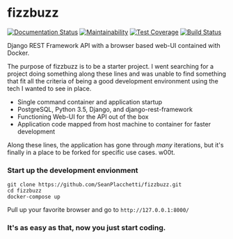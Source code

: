 # fizzbuzz
[![Documentation Status](https://readthedocs.org/projects/fizzbuzz/badge/?version=latest)](http://fizzbuzz.readthedocs.io/en/latest/?badge=latest) [![Maintainability](https://api.codeclimate.com/v1/badges/d652bea8f8a872236724/maintainability)](https://codeclimate.com/github/SeanPlacchetti/fizzbuzz/maintainability) [![Test Coverage](https://api.codeclimate.com/v1/badges/d652bea8f8a872236724/test_coverage)](https://codeclimate.com/github/SeanPlacchetti/fizzbuzz/test_coverage) [![Build Status](https://travis-ci.org/SeanPlacchetti/fizzbuzz.svg?branch=master)](https://travis-ci.org/SeanPlacchetti/fizzbuzz)

Django REST Framework API with a browser based web-UI contained with Docker. 

The purpose of fizzbuzz is to be a starter project. I went searching for a project doing something along these lines and was unable to find something that fit all the criteria of being a good development environment using the tech I wanted to see in place.
 
* Single command container and application startup
* PostgreSQL, Python 3.5, Django, and django-rest-framework
* Functioning Web-UI for the API out of the box
* Application code mapped from host machine to container for faster development

Along these lines, the application has gone through *many* iterations, but it's finally in a place to be forked for specific use cases. w00t.

### Start up the development envionment
```
git clone https://github.com/SeanPlacchetti/fizzbuzz.git
cd fizzbuzz
docker-compose up
```
Pull up your favorite browser and go to `http://127.0.0.1:8000/`


### It's as easy as that, now you just start coding.
